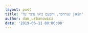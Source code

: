 ```yaml
---
layout: post
title: 'שנתחבר, והפעם בואו נדבר על join'
author: dan_urbanowicz
date: '2019-06-11 00:00:00'
---
```


